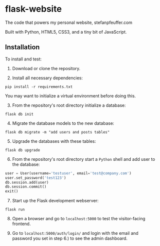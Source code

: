 # flask-website

The code that powers my personal website, stefanpfeuffer.com

Built with Python, HTML5, CSS3, and a tiny bit of JavaScript.

## Installation

To install and test:

1. Download or clone the repository.

2. Install all necessary dependencies:

```
pip install -r requirements.txt
```

You may want to initialize a virtual environment before doing this.

3. From the repository's root directory initialize a database:

```
flask db init
```

4. Migrate the database models to the new database:

```
flask db migrate -m "add users and posts tables"
```

5. Upgrade the databases with these tables:

```
flask db upgrade
```

6. From the repository's root directory start a `Python` shell and add user to the database:

```python
user = User(username='testuser', email='test@company.com')
user.set_password('test123')
db.session.add(user)
db.session.commit()
exit()
```

7. Start up the Flask development webserver:

```
flask run
```

8. Open a browser and go to `localhost:5000` to test the visitor-facing frontend.

9. Go to `localhost:5000/auth/login/` and login with the email and password you set in step 6.) to see the admin dashboard.
